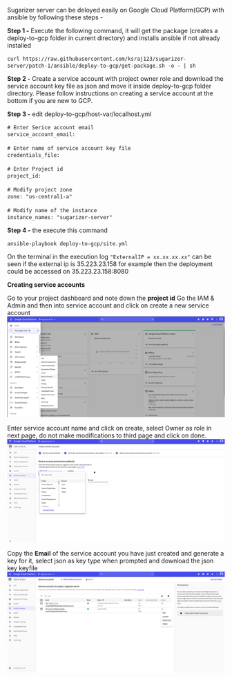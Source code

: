Sugarizer server can be deloyed easily on Google Cloud Platform(GCP) with ansible by following these steps -

**Step 1 -** Execute the following command, it will get the package (creates a deploy-to-gcp folder in current directory) and installs ansible if not already installed

    curl https://raw.githubusercontent.com/ksraj123/sugarizer-server/patch-1/ansible/deploy-to-gcp/get-package.sh -o - | sh

**Step 2 -** Create a service account with project owner role and download the service account key file as json and move it inside deploy-to-gcp folder directory. Please follow instructions on creating a service account at the bottom if you are new to GCP.

**Step 3 -** edit deploy-to-gcp/host-var/localhost.yml

    # Enter Serice account email
    service_account_email:

    # Enter name of service account key file
    credentials_file: 

    # Enter Project id
    project_id: 

    # Modify project zone
    zone: "us-central1-a"

    # Modify name of the instance
    instance_names: "sugarizer-server"

**Step 4 -** the execute this command

    ansible-playbook deploy-to-gcp/site.yml

On the terminal in the execution log `"ExternalIP = xx.xx.xx.xx"` can be seen if the external ip is 35.223.23.158 for example then the deployment could be accessed on 35.223.23.158:8080

**Creating service accounts**

Go to your project dashboard and note down the **project id**
Go the IAM & Admin and then into service account and click on create a new service account
![](images/1.png)

Enter service account name and click on create, select Owner as role in next page, do not make modifications to third page and click on done.
![](images/2.png)

Copy the **Email** of the service account you have just created and generate a key for it, select json as key type when prompted and download the json key keyfile
![](images/3.png)
